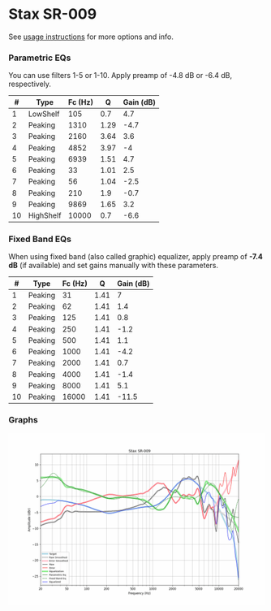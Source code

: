 # Stax SR-009
See [usage instructions](https://github.com/jaakkopasanen/AutoEq#usage) for more options and info.

### Parametric EQs
You can use filters 1-5 or 1-10. Apply preamp of -4.8 dB or -6.4 dB, respectively.

|   # | Type      |   Fc (Hz) |    Q |   Gain (dB) |
|-----|-----------|-----------|------|-------------|
|   1 | LowShelf  |       105 | 0.7  |         4.7 |
|   2 | Peaking   |      1310 | 1.29 |        -4.7 |
|   3 | Peaking   |      2160 | 3.64 |         3.6 |
|   4 | Peaking   |      4852 | 3.97 |        -4   |
|   5 | Peaking   |      6939 | 1.51 |         4.7 |
|   6 | Peaking   |        33 | 1.01 |         2.5 |
|   7 | Peaking   |        56 | 1.04 |        -2.5 |
|   8 | Peaking   |       210 | 1.9  |        -0.7 |
|   9 | Peaking   |      9869 | 1.65 |         3.2 |
|  10 | HighShelf |     10000 | 0.7  |        -6.6 |

### Fixed Band EQs
When using fixed band (also called graphic) equalizer, apply preamp of **-7.4 dB** (if available) and set gains manually with these parameters.

|   # | Type    |   Fc (Hz) |    Q |   Gain (dB) |
|-----|---------|-----------|------|-------------|
|   1 | Peaking |        31 | 1.41 |         7   |
|   2 | Peaking |        62 | 1.41 |         1.4 |
|   3 | Peaking |       125 | 1.41 |         0.8 |
|   4 | Peaking |       250 | 1.41 |        -1.2 |
|   5 | Peaking |       500 | 1.41 |         1.1 |
|   6 | Peaking |      1000 | 1.41 |        -4.2 |
|   7 | Peaking |      2000 | 1.41 |         0.7 |
|   8 | Peaking |      4000 | 1.41 |        -1.4 |
|   9 | Peaking |      8000 | 1.41 |         5.1 |
|  10 | Peaking |     16000 | 1.41 |       -11.5 |

### Graphs
![](./Stax%20SR-009.png)
